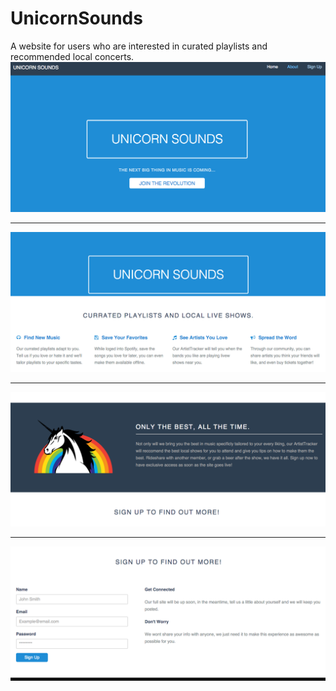 # UnicornSounds
A website for users who are interested in curated playlists and recommended local concerts. 
<img src ="/public/images/first.png">
<hr>
<img src ="/public/images/second.png">
<hr>
<img src ="/public/images/third.png">
<hr>
<img src = "/public/images/fourth.png">